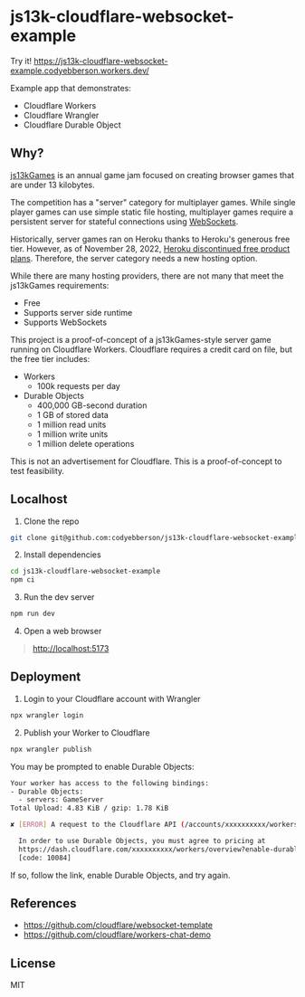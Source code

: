 # js13k-cloudflare-websocket-example

Try it! https://js13k-cloudflare-websocket-example.codyebberson.workers.dev/

Example app that demonstrates:

- Cloudflare Workers
- Cloudflare Wrangler
- Cloudflare Durable Object

## Why?

[js13kGames](https://js13kgames.com/) is an annual game jam focused on creating browser games that are under 13 kilobytes.

The competition has a "server" category for multiplayer games. While single player games can use simple static file hosting, multiplayer games require a persistent server for stateful connections using [WebSockets](https://developer.mozilla.org/en-US/docs/Web/API/WebSockets_API).

Historically, server games ran on Heroku thanks to Heroku's generous free tier. However, as of November 28, 2022, [Heroku discontinued free product plans](https://blog.heroku.com/next-chapter). Therefore, the server category needs a new hosting option.

While there are many hosting providers, there are not many that meet the js13kGames requirements:

- Free
- Supports server side runtime
- Supports WebSockets

This project is a proof-of-concept of a js13kGames-style server game running on Cloudflare Workers. Cloudflare requires a credit card on file, but the free tier includes:

- Workers
  - 100k requests per day
- Durable Objects
  - 400,000 GB-second duration
  - 1 GB of stored data
  - 1 million read units
  - 1 million write units
  - 1 million delete operations

This is not an advertisement for Cloudflare. This is a proof-of-concept to test feasibility.

## Localhost

1. Clone the repo

```bash
git clone git@github.com:codyebberson/js13k-cloudflare-websocket-example.git
```

2. Install dependencies

```bash
cd js13k-cloudflare-websocket-example
npm ci
```

3. Run the dev server

```bash
npm run dev
```

4. Open a web browser

> <http://localhost:5173>

## Deployment

1. Login to your Cloudflare account with Wrangler

```bash
npx wrangler login
```

2. Publish your Worker to Cloudflare

```bash
npx wrangler publish
```

You may be prompted to enable Durable Objects:

```bash
Your worker has access to the following bindings:
- Durable Objects:
  - servers: GameServer
Total Upload: 4.83 KiB / gzip: 1.78 KiB

✘ [ERROR] A request to the Cloudflare API (/accounts/xxxxxxxxxx/workers/scripts/js13k-cloudflare-websocket-example) failed.

  In order to use Durable Objects, you must agree to pricing at
  https://dash.cloudflare.com/xxxxxxxxxx/workers/overview?enable-durable-objects
  [code: 10084]
```

If so, follow the link, enable Durable Objects, and try again.

## References

- https://github.com/cloudflare/websocket-template
- https://github.com/cloudflare/workers-chat-demo

## License

MIT
